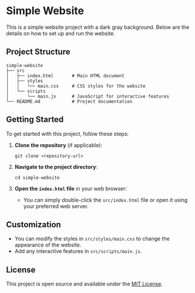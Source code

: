 # Simple Website

This is a simple website project with a dark gray background. Below are the details on how to set up and run the website.

## Project Structure

```
simple-website
├── src
│   ├── index.html       # Main HTML document
│   ├── styles
│   │   └── main.css     # CSS styles for the website
│   └── scripts
│       └── main.js      # JavaScript for interactive features
└── README.md            # Project documentation
```

## Getting Started

To get started with this project, follow these steps:

1. **Clone the repository** (if applicable):
   ```
   git clone <repository-url>
   ```

2. **Navigate to the project directory**:
   ```
   cd simple-website
   ```

3. **Open the `index.html` file** in your web browser:
   - You can simply double-click the `src/index.html` file or open it using your preferred web server.

## Customization

- You can modify the styles in `src/styles/main.css` to change the appearance of the website.
- Add any interactive features in `src/scripts/main.js`.

## License

This project is open source and available under the [MIT License](LICENSE).